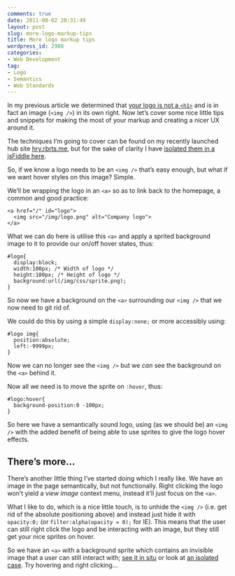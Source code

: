 ```yaml
---
comments: true
date: 2011-08-02 20:31:49
layout: post
slug: more-logo-markup-tips
title: More logo markup tips
wordpress_id: 2988
categories:
- Web Development
tag:
- Logo
- Semantics
- Web Standards
---
```


In my previous article we determined that [your logo is not a `<h1>`](/2010/10/your-logo-is-an-image-not-a-h1/) and is in fact an image (`<img />`) in its own right. Now let’s cover some nice little tips and snippets for making the most of your markup and creating a nicer UX around it.

The techniques I’m going to cover can be found on my recently launched hub site [hry.rbrts.me](http://hry.rbrts.me), but for the sake of clarity I have [isolated them in a jsFiddle here](http://jsfiddle.net/csswizardry/h7zrY/).

So, if we know a logo needs to be an `<img />` that’s easy enough, but what if we want hover styles on this image? Simple.

We’ll be wrapping the logo in an `<a>` so as to link back to the homepage, a common and good practice:

    <a href="/" id="logo">
      <img src="/img/logo.png" alt="Company logo">
    </a>

What we can do here is utilise this `<a>` and apply a sprited background image to it to provide our on/off hover states, thus:

    #logo{
      display:block;
      width:100px; /* Width of logo */
      height:100px; /* Height of logo */
      background:url(/img/css/sprite.png);
    }

So now we have a background on the `<a>` surrounding our `<img />` that we now need to git rid of.

We could do this by using a simple `display:none;` or more accessibly using:

    #logo img{
      position:absolute;
      left:-9999px;
    }

Now we can no longer see the `<img />` but we _can_ see the background on the `<a>` behind it.

Now all we need is to move the sprite on `:hover`, thus:

    #logo:hover{
      background-position:0 -100px;
    }

So here we have a semantically sound logo, using (as we should be) an `<img />` with the added benefit of being able to use sprites to give the logo hover effects.

## There’s more...

There’s another little thing I’ve started doing which I really like. We have an image in the page semantically, but not functionally. Right clicking the logo won’t yield a _view image_ context menu, instead it’ll just focus on the `<a>`.

What I like to do, which is a nice little touch, is to unhide the `<img />` (i.e. get rid of the absolute positioning above) and instead just hide it with `opacity:0;` (or `filter:alpha(opacity = 0);` for IE). This means that the user can still right click the logo and be interacting with an image, but they still get your nice sprites on hover.

So we have an `<a>` with a background sprite which contains an invisible image that a user can still interact with; [see it in situ](http://hry.rbrts.me) or look at [an isolated case](http://jsfiddle.net/csswizardry/h7zrY/). Try hovering and right clicking...
